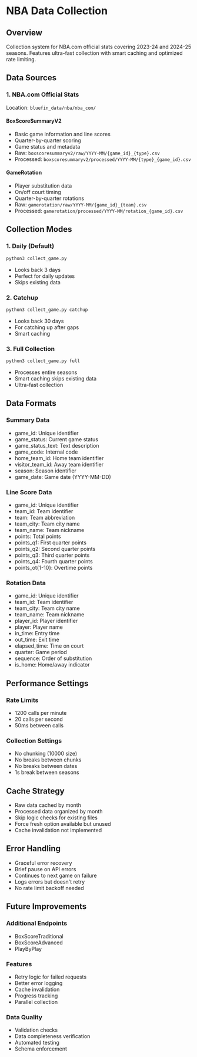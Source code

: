 # NBA Data Collection

## Overview
Collection system for NBA.com official stats covering 2023-24 and 2024-25 seasons. Features ultra-fast collection with smart caching and optimized rate limiting.

## Data Sources

### 1. NBA.com Official Stats
Location: `bluefin_data/nba/nba_com/`

#### BoxScoreSummaryV2
- Basic game information and line scores
- Quarter-by-quarter scoring
- Game status and metadata
- Raw: `boxscoresummaryv2/raw/YYYY-MM/{game_id}_{type}.csv`
- Processed: `boxscoresummaryv2/processed/YYYY-MM/{type}_{game_id}.csv`

#### GameRotation
- Player substitution data
- On/off court timing
- Quarter-by-quarter rotations
- Raw: `gamerotation/raw/YYYY-MM/{game_id}_{team}.csv`
- Processed: `gamerotation/processed/YYYY-MM/rotation_{game_id}.csv`

## Collection Modes

### 1. Daily (Default)
```bash
python3 collect_game.py
```
- Looks back 3 days
- Perfect for daily updates
- Skips existing data

### 2. Catchup
```bash
python3 collect_game.py catchup
```
- Looks back 30 days
- For catching up after gaps
- Smart caching

### 3. Full Collection
```bash
python3 collect_game.py full
```
- Processes entire seasons
- Smart caching skips existing data
- Ultra-fast collection

## Data Formats

### Summary Data
- game_id: Unique identifier
- game_status: Current game status
- game_status_text: Text description
- game_code: Internal code
- home_team_id: Home team identifier
- visitor_team_id: Away team identifier
- season: Season identifier
- game_date: Game date (YYYY-MM-DD)

### Line Score Data
- game_id: Unique identifier
- team_id: Team identifier
- team: Team abbreviation
- team_city: Team city name
- team_name: Team nickname
- points: Total points
- points_q1: First quarter points
- points_q2: Second quarter points
- points_q3: Third quarter points
- points_q4: Fourth quarter points
- points_ot{1-10}: Overtime points

### Rotation Data
- game_id: Unique identifier
- team_id: Team identifier
- team_city: Team city name
- team_name: Team nickname
- player_id: Player identifier
- player: Player name
- in_time: Entry time
- out_time: Exit time
- elapsed_time: Time on court
- quarter: Game period
- sequence: Order of substitution
- is_home: Home/away indicator

## Performance Settings

### Rate Limits
- 1200 calls per minute
- 20 calls per second
- 50ms between calls

### Collection Settings
- No chunking (10000 size)
- No breaks between chunks
- No breaks between dates
- 1s break between seasons

## Cache Strategy
- Raw data cached by month
- Processed data organized by month
- Skip logic checks for existing files
- Force fresh option available but unused
- Cache invalidation not implemented

## Error Handling
- Graceful error recovery
- Brief pause on API errors
- Continues to next game on failure
- Logs errors but doesn't retry
- No rate limit backoff needed

## Future Improvements

### Additional Endpoints
- BoxScoreTraditional
- BoxScoreAdvanced
- PlayByPlay

### Features
- Retry logic for failed requests
- Better error logging
- Cache invalidation
- Progress tracking
- Parallel collection

### Data Quality
- Validation checks
- Data completeness verification
- Automated testing
- Schema enforcement 